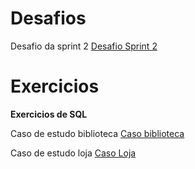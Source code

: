 # Desafios

Desafio da sprint 2
[Desafio Sprint 2](/Sprint%202/Desafio/README.md)


# Exercicios

__Exercicios de SQL__

Caso de estudo biblioteca
[Caso biblioteca](/Sprint%202/exercicios/casoBiblioteca/biblioteca_consultas.sql)

Caso de estudo loja
[Caso Loja](/Sprint%202/exercicios/casoLoja/loja_consultas.sql)
